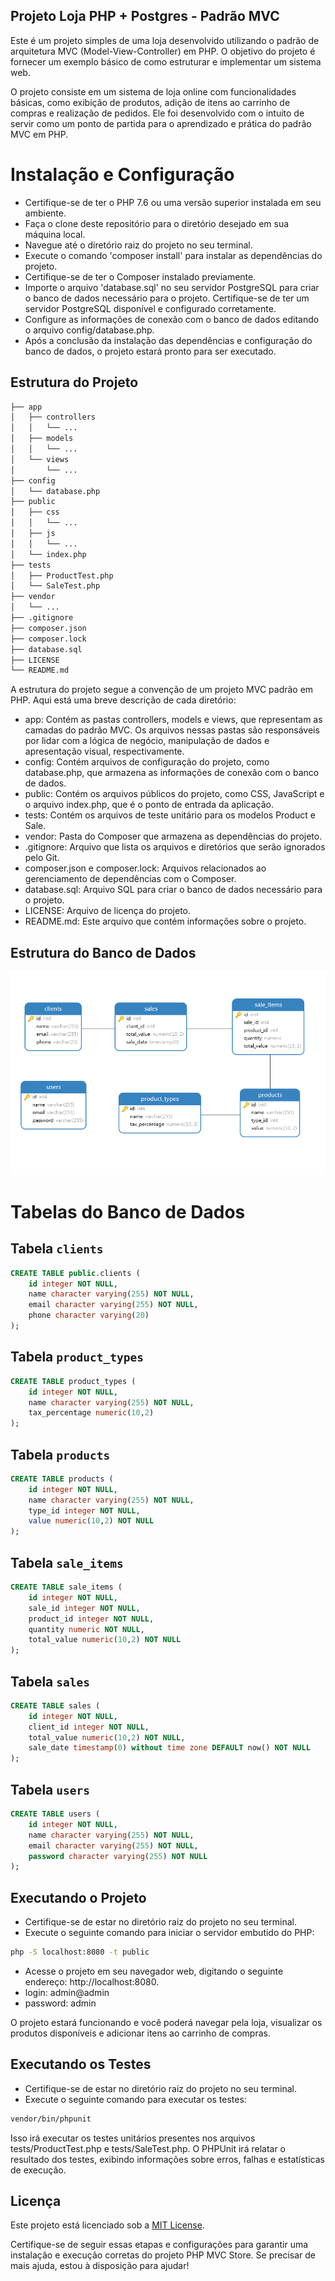 
## Projeto Loja PHP + Postgres - Padrão MVC

Este é um projeto simples de uma loja desenvolvido utilizando o padrão de arquitetura MVC (Model-View-Controller) em PHP. O objetivo do projeto é fornecer um exemplo básico de como estruturar e implementar um sistema web.

O projeto consiste em um sistema de loja online com funcionalidades básicas, como exibição de produtos, adição de itens ao carrinho de compras e realização de pedidos. Ele foi desenvolvido com o intuito de servir como um ponto de partida para o aprendizado e prática do padrão MVC em PHP.

# Instalação e Configuração
- Certifique-se de ter o PHP 7.6 ou uma versão superior instalada em seu ambiente.
- Faça o clone deste repositório para o diretório desejado em sua máquina local.
- Navegue até o diretório raiz do projeto no seu terminal.
- Execute o comando 'composer install' para instalar as dependências do projeto.
- Certifique-se de ter o Composer instalado previamente.
- Importe o arquivo 'database.sql' no seu servidor PostgreSQL para criar o banco de dados necessário para o projeto. Certifique-se de ter um servidor PostgreSQL disponível e configurado corretamente.
- Configure as informações de conexão com o banco de dados editando o arquivo config/database.php.
- Após a conclusão da instalação das dependências e configuração do banco de dados, o projeto estará pronto para ser executado.

## Estrutura do Projeto


```sh
├── app
│   ├── controllers
│   │   └── ...
│   ├── models
│   │   └── ...
│   └── views
│       └── ...
├── config
│   └── database.php
├── public
│   ├── css
│   │   └── ...
│   ├── js
│   │   └── ...
│   └── index.php
├── tests
│   ├── ProductTest.php
│   └── SaleTest.php
├── vendor
│   └── ...
├── .gitignore
├── composer.json
├── composer.lock
├── database.sql
├── LICENSE
└── README.md

```

A estrutura do projeto segue a convenção de um projeto MVC padrão em PHP. Aqui está uma breve descrição de cada diretório:

- app: Contém as pastas controllers, models e views, que representam as camadas do padrão MVC. Os arquivos nessas pastas são responsáveis por lidar com a lógica de negócio, manipulação de dados e apresentação visual, respectivamente.
- config: Contém arquivos de configuração do projeto, como database.php, que armazena as informações de conexão com o banco de dados.
- public: Contém os arquivos públicos do projeto, como CSS, JavaScript e o arquivo index.php, que é o ponto de entrada da aplicação.
- tests: Contém os arquivos de teste unitário para os modelos Product e Sale.
- vendor: Pasta do Composer que armazena as dependências do projeto.
- .gitignore: Arquivo que lista os arquivos e diretórios que serão ignorados pelo Git.
- composer.json e composer.lock: Arquivos relacionados ao gerenciamento de dependências com o Composer.
- database.sql: Arquivo SQL para criar o banco de dados necessário para o projeto.
- LICENSE: Arquivo de licença do projeto.
- README.md: Este arquivo que contém informações sobre o projeto.

## Estrutura do Banco de Dados

![MER - Store](database.png)

# Tabelas do Banco de Dados

## Tabela `clients`

```sql
CREATE TABLE public.clients (
    id integer NOT NULL,
    name character varying(255) NOT NULL,
    email character varying(255) NOT NULL,
    phone character varying(20)
);
```
## Tabela `product_types`
```sql
CREATE TABLE product_types (
    id integer NOT NULL,
    name character varying(255) NOT NULL,
    tax_percentage numeric(10,2)
);
```
## Tabela `products`
```sql
CREATE TABLE products (
    id integer NOT NULL,
    name character varying(255) NOT NULL,
    type_id integer NOT NULL,
    value numeric(10,2) NOT NULL
);
```
## Tabela `sale_items`
```sql
CREATE TABLE sale_items (
    id integer NOT NULL,
    sale_id integer NOT NULL,
    product_id integer NOT NULL,
    quantity numeric NOT NULL,
    total_value numeric(10,2) NOT NULL
);
```
## Tabela `sales`
```sql
CREATE TABLE sales (
    id integer NOT NULL,
    client_id integer NOT NULL,
    total_value numeric(10,2) NOT NULL,
    sale_date timestamp(0) without time zone DEFAULT now() NOT NULL
);
```
## Tabela `users`
```sql
CREATE TABLE users (
    id integer NOT NULL,
    name character varying(255) NOT NULL,
    email character varying(255) NOT NULL,
    password character varying(255) NOT NULL
);
```
## Executando o Projeto
- Certifique-se de estar no diretório raiz do projeto no seu terminal.
- Execute o seguinte comando para iniciar o servidor embutido do PHP:

```sh
php -S localhost:8080 -t public
```
- Acesse o projeto em seu navegador web, digitando o seguinte endereço: http://localhost:8080.
- login: admin@admin
- password: admin

O projeto estará funcionando e você poderá navegar pela loja, visualizar os produtos disponíveis e adicionar itens ao carrinho de compras.

## Executando os Testes
- Certifique-se de estar no diretório raiz do projeto no seu terminal.
- Execute o seguinte comando para executar os testes:
```sh
vendor/bin/phpunit
```
Isso irá executar os testes unitários presentes nos arquivos tests/ProductTest.php e tests/SaleTest.php. O PHPUnit irá relatar o resultado dos testes, exibindo informações sobre erros, falhas e estatísticas de execução.

## Licença
Este projeto está licenciado sob a [MIT License](https://pt.wikipedia.org/wiki/Licença_MIT/).

Certifique-se de seguir essas etapas e configurações para garantir uma instalação e execução corretas do projeto PHP MVC Store. Se precisar de mais ajuda, estou à disposição para ajudar!

